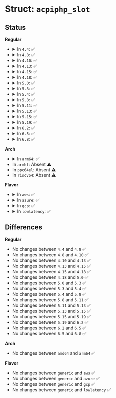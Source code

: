 # Struct: <code>acpiphp_slot</code>

## Status
<b>Regular</b>
<ul>
<li>
<details>
<summary>In <code>4.4</code>: ✅</summary>

```c
struct acpiphp_slot {
    struct list_head node;
    struct pci_bus *bus;
    struct list_head funcs;
    struct slot *slot;
    u8 device;
    u32 flags;
};
```
</details>
</li>
<li>
<details>
<summary>In <code>4.8</code>: ✅</summary>

```c
struct acpiphp_slot {
    struct list_head node;
    struct pci_bus *bus;
    struct list_head funcs;
    struct slot *slot;
    u8 device;
    u32 flags;
};
```
</details>
</li>
<li>
<details>
<summary>In <code>4.10</code>: ✅</summary>

```c
struct acpiphp_slot {
    struct list_head node;
    struct pci_bus *bus;
    struct list_head funcs;
    struct slot *slot;
    u8 device;
    u32 flags;
};
```
</details>
</li>
<li>
<details>
<summary>In <code>4.13</code>: ✅</summary>

```c
struct acpiphp_slot {
    struct list_head node;
    struct pci_bus *bus;
    struct list_head funcs;
    struct slot *slot;
    u8 device;
    u32 flags;
};
```
</details>
</li>
<li>
<details>
<summary>In <code>4.15</code>: ✅</summary>

```c
struct acpiphp_slot {
    struct list_head node;
    struct pci_bus *bus;
    struct list_head funcs;
    struct slot *slot;
    u8 device;
    u32 flags;
};
```
</details>
</li>
<li>
<details>
<summary>In <code>4.18</code>: ✅</summary>

```c
struct acpiphp_slot {
    struct list_head node;
    struct pci_bus *bus;
    struct list_head funcs;
    struct slot *slot;
    u8 device;
    u32 flags;
};
```
</details>
</li>
<li>
<details>
<summary>In <code>5.0</code>: ✅</summary>

```c
struct acpiphp_slot {
    struct list_head node;
    struct pci_bus *bus;
    struct list_head funcs;
    struct slot *slot;
    u8 device;
    u32 flags;
};
```
</details>
</li>
<li>
<details>
<summary>In <code>5.3</code>: ✅</summary>

```c
struct acpiphp_slot {
    struct list_head node;
    struct pci_bus *bus;
    struct list_head funcs;
    struct slot *slot;
    u8 device;
    u32 flags;
};
```
</details>
</li>
<li>
<details>
<summary>In <code>5.4</code>: ✅</summary>

```c
struct acpiphp_slot {
    struct list_head node;
    struct pci_bus *bus;
    struct list_head funcs;
    struct slot *slot;
    u8 device;
    u32 flags;
};
```
</details>
</li>
<li>
<details>
<summary>In <code>5.8</code>: ✅</summary>

```c
struct acpiphp_slot {
    struct list_head node;
    struct pci_bus *bus;
    struct list_head funcs;
    struct slot *slot;
    u8 device;
    u32 flags;
};
```
</details>
</li>
<li>
<details>
<summary>In <code>5.11</code>: ✅</summary>

```c
struct acpiphp_slot {
    struct list_head node;
    struct pci_bus *bus;
    struct list_head funcs;
    struct slot *slot;
    u8 device;
    u32 flags;
};
```
</details>
</li>
<li>
<details>
<summary>In <code>5.13</code>: ✅</summary>

```c
struct acpiphp_slot {
    struct list_head node;
    struct pci_bus *bus;
    struct list_head funcs;
    struct slot *slot;
    u8 device;
    u32 flags;
};
```
</details>
</li>
<li>
<details>
<summary>In <code>5.15</code>: ✅</summary>

```c
struct acpiphp_slot {
    struct list_head node;
    struct pci_bus *bus;
    struct list_head funcs;
    struct slot *slot;
    u8 device;
    u32 flags;
};
```
</details>
</li>
<li>
<details>
<summary>In <code>5.19</code>: ✅</summary>

```c
struct acpiphp_slot {
    struct list_head node;
    struct pci_bus *bus;
    struct list_head funcs;
    struct slot *slot;
    u8 device;
    u32 flags;
};
```
</details>
</li>
<li>
<details>
<summary>In <code>6.2</code>: ✅</summary>

```c
struct acpiphp_slot {
    struct list_head node;
    struct pci_bus *bus;
    struct list_head funcs;
    struct slot *slot;
    u8 device;
    u32 flags;
};
```
</details>
</li>
<li>
<details>
<summary>In <code>6.5</code>: ✅</summary>

```c
struct acpiphp_slot {
    struct list_head node;
    struct pci_bus *bus;
    struct list_head funcs;
    struct slot *slot;
    u8 device;
    u32 flags;
};
```
</details>
</li>
<li>
<details>
<summary>In <code>6.8</code>: ✅</summary>

```c
struct acpiphp_slot {
    struct list_head node;
    struct pci_bus *bus;
    struct list_head funcs;
    struct slot *slot;
    u8 device;
    u32 flags;
};
```
</details>
</li>
</ul>
<b>Arch</b>
<ul>
<li>
<details>
<summary>In <code>arm64</code>: ✅</summary>

```c
struct acpiphp_slot {
    struct list_head node;
    struct pci_bus *bus;
    struct list_head funcs;
    struct slot *slot;
    u8 device;
    u32 flags;
};
```
</details>
</li>
<li>
In <code>armhf</code>: Absent ⚠️
</li>
<li>
In <code>ppc64el</code>: Absent ⚠️
</li>
<li>
In <code>riscv64</code>: Absent ⚠️
</li>
</ul>
<b>Flavor</b>
<ul>
<li>
<details>
<summary>In <code>aws</code>: ✅</summary>

```c
struct acpiphp_slot {
    struct list_head node;
    struct pci_bus *bus;
    struct list_head funcs;
    struct slot *slot;
    u8 device;
    u32 flags;
};
```
</details>
</li>
<li>
<details>
<summary>In <code>azure</code>: ✅</summary>

```c
struct acpiphp_slot {
    struct list_head node;
    struct pci_bus *bus;
    struct list_head funcs;
    struct slot *slot;
    u8 device;
    u32 flags;
};
```
</details>
</li>
<li>
<details>
<summary>In <code>gcp</code>: ✅</summary>

```c
struct acpiphp_slot {
    struct list_head node;
    struct pci_bus *bus;
    struct list_head funcs;
    struct slot *slot;
    u8 device;
    u32 flags;
};
```
</details>
</li>
<li>
<details>
<summary>In <code>lowlatency</code>: ✅</summary>

```c
struct acpiphp_slot {
    struct list_head node;
    struct pci_bus *bus;
    struct list_head funcs;
    struct slot *slot;
    u8 device;
    u32 flags;
};
```
</details>
</li>
</ul>

## Differences
<b>Regular</b>
<ul>
<li>
No changes between <code>4.4</code> and <code>4.8</code> ✅
</li>
<li>
No changes between <code>4.8</code> and <code>4.10</code> ✅
</li>
<li>
No changes between <code>4.10</code> and <code>4.13</code> ✅
</li>
<li>
No changes between <code>4.13</code> and <code>4.15</code> ✅
</li>
<li>
No changes between <code>4.15</code> and <code>4.18</code> ✅
</li>
<li>
No changes between <code>4.18</code> and <code>5.0</code> ✅
</li>
<li>
No changes between <code>5.0</code> and <code>5.3</code> ✅
</li>
<li>
No changes between <code>5.3</code> and <code>5.4</code> ✅
</li>
<li>
No changes between <code>5.4</code> and <code>5.8</code> ✅
</li>
<li>
No changes between <code>5.8</code> and <code>5.11</code> ✅
</li>
<li>
No changes between <code>5.11</code> and <code>5.13</code> ✅
</li>
<li>
No changes between <code>5.13</code> and <code>5.15</code> ✅
</li>
<li>
No changes between <code>5.15</code> and <code>5.19</code> ✅
</li>
<li>
No changes between <code>5.19</code> and <code>6.2</code> ✅
</li>
<li>
No changes between <code>6.2</code> and <code>6.5</code> ✅
</li>
<li>
No changes between <code>6.5</code> and <code>6.8</code> ✅
</li>
</ul>
<b>Arch</b>
<ul>
<li>
No changes between <code>amd64</code> and <code>arm64</code> ✅
</li>
</ul>
<b>Flavor</b>
<ul>
<li>
No changes between <code>generic</code> and <code>aws</code> ✅
</li>
<li>
No changes between <code>generic</code> and <code>azure</code> ✅
</li>
<li>
No changes between <code>generic</code> and <code>gcp</code> ✅
</li>
<li>
No changes between <code>generic</code> and <code>lowlatency</code> ✅
</li>
</ul>
